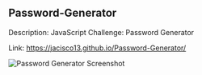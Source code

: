 ## Password-Generator

Description:
JavaScript Challenge: Password Generator

Link:
https://jacisco13.github.io/Password-Generator/

![Password Generator Screenshot](https://user-images.githubusercontent.com/68623181/90362415-6ca66280-e015-11ea-9627-7cc6059582d6.png)
